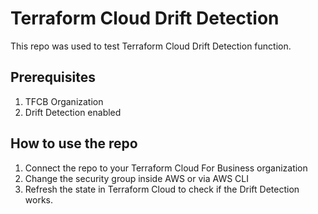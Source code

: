 # Terraform Cloud Drift Detection

This repo was used to test Terraform Cloud Drift Detection function.


## Prerequisites
1. TFCB Organization
2. Drift Detection enabled


## How to use the repo
1. Connect the repo to your Terraform Cloud For Business organization
2. Change the security group inside AWS or via AWS CLI
3. Refresh the state in Terraform Cloud to check if the Drift Detection works.
